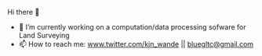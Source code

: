 Hi there 👋

- 🔭 I’m currently working on a computation/data processing sofware for Land Surveying
- 📫 How to reach me: www.twitter.com/kin_wande || bluegltc@gmail.com
